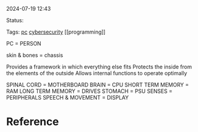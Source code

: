 2024-07-19 12:43

Status:

Tags:  [pc](../3.%20Tags/pc.md)  [cybersecurity](../3.%20Tags/cybersecurity.md)  [[programming]]


PC = PERSON

skin & bones = chassis

Provides a framework in which everything else fits
Protects the inside from the elements of the outside
Allows internal functions to operate optimally

SPINAL CORD = MOTHERBOARD
BRAIN = CPU
SHORT TERM MEMORY = RAM
LONG TERM MEMORY = DRIVES
STOMACH = PSU
SENSES = PERIPHERALS
SPEECH & MOVEMENT = DISPLAY
# Reference

